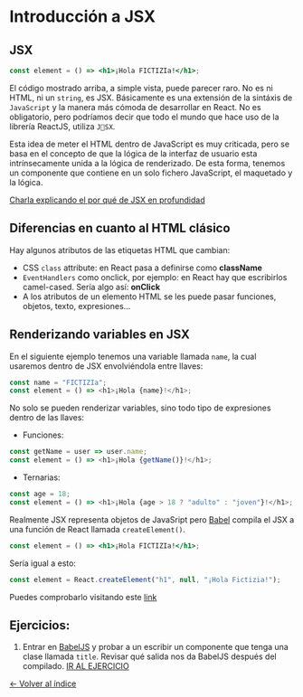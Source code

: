 # Introducción a JSX

## JSX

```jsx
const element = () => <h1>¡Hola FICTIZIa!</h1>;
```

El código mostrado arriba, a simple vista, puede parecer raro. No es ni HTML, ni un `string`, es JSX. Básicamente es una extensión de la sintáxis de `JavaScript` y la manera más cómoda de desarrollar en React. No es obligatorio, pero podríamos decir que todo el mundo que hace uso de la librería ReactJS, utiliza `JSX`.

Esta idea de meter el HTML dentro de JavaScript es muy criticada, pero se basa en el concepto de que la lógica de la interfaz de usuario esta intrínsecamente unida a la lógica de renderizado. De esta forma, tenemos un componente que contiene en un solo fichero JavaScript, el maquetado y la lógica.

[Charla explicando el por qué de JSX en profundidad](https://www.youtube.com/watch?v=x7cQ3mrcKaY)

## Diferencias en cuanto al HTML clásico

Hay algunos atributos de las etiquetas HTML que cambian:

- CSS `class` attribute: en React pasa a definirse como **className**
- `EventHandlers` como onclick, por ejemplo: en React hay que escribirlos camel-cased. Sería algo así: **onClick**
- A los atributos de un elemento HTML se les puede pasar funciones, objetos, texto, expresiones...

## Renderizando variables en JSX

En el siguiente ejemplo tenemos una variable llamada `name`, la cual usaremos dentro de JSX envolviéndola entre llaves:

```js
const name = "FICTIZIa";
const element = () => <h1>¡Hola {name}!</h1>;
```

No solo se pueden renderizar variables, sino todo tipo de expresiones dentro de las llaves:

- Funciones:

```js
const getName = user => user.name;
const element = () => <h1>¡Hola {getName()}!</h1>;
```

- Ternarias:

```js
const age = 18;
const element = () => <h1>¡Hola {age > 18 ? "adulto" : "joven"}!</h1>;
```

Realmente JSX representa objetos de JavaSript pero [Babel](https://babeljs.io/) compila el JSX a una función de React llamada `createElement()`.

```jsx
const element = () => <h1>¡Hola FICTIZIa!</h1>;
```

Sería igual a esto:

```jsx
const element = React.createElement("h1", null, "¡Hola Fictizia!");
```

Puedes comprobarlo visitando este [link](https://babeljs.io/repl#?babili=false&browsers=&build=&builtIns=false&spec=false&loose=false&code_lz=MYewdgzgLgBApgGzgWzmWBeGAeAFgRgD4BCgCRAQEMYAxAS2CjoC87KBCbAegMICggA&debug=false&forceAllTransforms=false&shippedProposals=false&circleciRepo=&evaluate=false&fileSize=false&timeTravel=false&sourceType=module&lineWrap=true&presets=es2015%2Creact%2Cstage-2&prettier=false&targets=&version=7.6.0&externalPlugins=)

## Ejercicios:

1. Entrar en [BabelJS](https://babeljs.io/repl) y probar a un escribir un componente que tenga una clase llamada `title`. Revisar qué salida nos da BabelJS después del compilado.
   [IR AL EJERCICIO](./../Ejercicios/1.JSX.md)

[<- Volver al índice](./../README.md)

